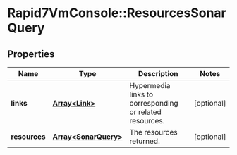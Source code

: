 # Rapid7VmConsole::ResourcesSonarQuery

## Properties
Name | Type | Description | Notes
------------ | ------------- | ------------- | -------------
**links** | [**Array&lt;Link&gt;**](Link.md) | Hypermedia links to corresponding or related resources. | [optional] 
**resources** | [**Array&lt;SonarQuery&gt;**](SonarQuery.md) | The resources returned. | [optional] 


